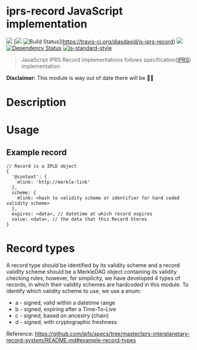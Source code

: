 iprs-record JavaScript implementation
=======================================

[![](https://img.shields.io/badge/made%20by-Protocol%20Labs-blue.svg?style=flat-square)](http://ipn.io) [[![](https://img.shields.io/badge/freenode-%23ipfs-blue.svg?style=flat-square)](http://webchat.freenode.net/?channels=%23ipfs) 
![Build Status](https://travis-ci.org/diasdavid/js-iprs-record.svg?style=flat-square)](https://travis-ci.org/diasdavid/js-iprs-record) 
![](https://img.shields.io/badge/coverage-%3F-yellow.svg?style=flat-square) 
[![Dependency Status](https://david-dm.org/diasdavid/js-iprs-record.svg?style=flat-square)](https://david-dm.org/diasdavid/js-iprs-record)
[![js-standard-style](https://img.shields.io/badge/code%20style-standard-brightgreen.svg?style=flat-square)](https://github.com/feross/standard)

> JavaScript IPRS Record implementations follows specification([IPRS](https://github.com/ipfs/specs/tree/master/iprs-interplanetary-record-system/README.md)) implementation

**Disclaimer:** This module is way out of date there will be 🐉🐉
 
# Description

# Usage

## Example record

```
// Record is a IPLD object
{
  '@context': {
    mlink: 'http://merkle-link'
  },
  scheme: {
    mlink: <hash to validity scheme or identifier for hard coded validity scheme>
  },
  expires: <data>, // datetime at which record expires
  value: <data>, // the data that this Record Stores
}
```


# Record types

A record type should be identified by its validity scheme and a record validity scheme should be a MerkleDAG object containing its validity checking rules, however, for simplicity, we have developed 4 types of records, in which their validity schemes are hardcoded in this module. To identify which validity scheme to use, we use a enum:

- a - signed, valid within a datetime range
- b - signed, expiring after a Time-To-Live
- c - signed, based on ancestry (chain)
- d - signed, with cryptographic freshness

Reference: https://github.com/ipfs/specs/tree/master/iprs-interplanetary-record-system/README.md#example-record-types
